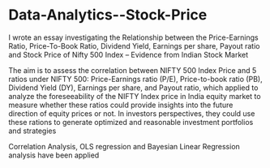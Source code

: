 # Data-Analytics--Stock-Price

I wrote an essay investigating the Relationship between the Price-Earnings Ratio, Price-To-Book Ratio, Dividend Yield, Earnings per share, Payout ratio and Stock Price of Nifty 500 Index – Evidence from Indian Stock Market

The aim is to assess the correlation between NIFTY 500 Index Price and 5 ratios under NIFTY 500: Price-Earnings ratio (P/E), Price-to-book ratio (PB), Dividend Yield (DY), Earnings per share, and Payout ratio, which applied to analyze the foreseeability of the NIFTY Index price in India equity market to measure whether these ratios could provide insights into the future direction of equity prices or not. In investors perspectives, they could use these rations to generate optimized and reasonable investment portfolios and strategies

 Correlation Analysis, OLS regression and Bayesian Linear Regression analysis have been applied
